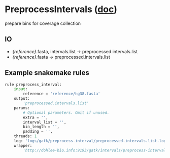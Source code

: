 # PreprocessIntervals ([doc](https://software.broadinstitute.org/gatk/documentation/tooldocs/current/org_broadinstitute_hellbender_tools_copynumber_PreprocessIntervals.php))

prepare bins for coverage collection

## IO

- *{reference}*.fasta, intervals.list -> preprocessed.intervals.list
- *{reference}*.fasta -> preprocessed.intervals.list

## Example snakemake rules
```python
rule preprocess_interval:
    input:
        reference = 'reference/hg38.fasta'
    output:
        'preprocessed.intervals.list'
    params:
        # Optional parameters. Omit if unused.
        extra = '',
        interval_list = '',
        bin_length = '',
        padding = '',
    threads: 1
    log: 'logs/gatk/preprocess-interval/preprocessed.intervals.list.log'
    wrapper:
        'http://dohlee-bio.info:9193/gatk/intervals/preprocess-intervals'
```

